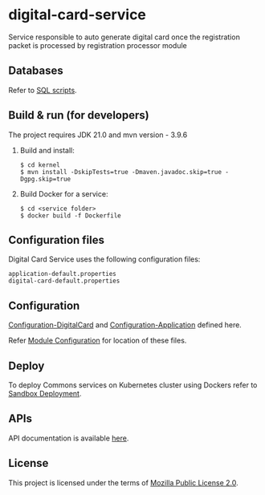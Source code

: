 # digital-card-service
Service responsible to auto generate digital card once the registration packet is processed by registration processor module

## Databases
Refer to [SQL scripts](db_scripts).

## Build & run (for developers)
The project requires JDK 21.0
and mvn version - 3.9.6
1. Build and install:
    ```
    $ cd kernel
    $ mvn install -DskipTests=true -Dmaven.javadoc.skip=true -Dgpg.skip=true
    ```
2. Build Docker for a service:
    ```
    $ cd <service folder>
    $ docker build -f Dockerfile
    ```

## Configuration files
Digital Card Service uses the following configuration files:
```
application-default.properties
digital-card-default.properties
```

## Configuration
[Configuration-DigitalCard](https://github.com/mosip/mosip-config/blob/release-1.3.x/digital-card-default.properties) and
[Configuration-Application](https://github.com/mosip/mosip-config/blob/release-1.3.x/application-default.properties) defined here.

Refer [Module Configuration](https://docs.mosip.io/1.2.0/modules/module-configuration) for location of these files.

## Deploy
To deploy Commons services on Kubernetes cluster using Dockers refer to [Sandbox Deployment](https://docs.mosip.io/1.2.0/deploymentnew/v3-installation).

## APIs
API documentation is available [here](https://mosip.github.io/documentation/).

## License
This project is licensed under the terms of [Mozilla Public License 2.0](LICENSE).

